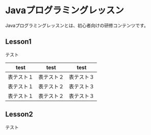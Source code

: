# Javaプログラミングレッスン

Javaプログラミングレッスンとは、初心者向けの研修コンテンツです。

## Lesson1

テスト

| test | test  | test |
| ---- | ---- | ---- |
| 表テスト１ | 表テスト２ | 表テスト３ |
| 表テスト１ | 表テスト２ | 表テスト３ |
| 表テスト１ | 表テスト２ | 表テスト３ |


## Lesson2

テスト


